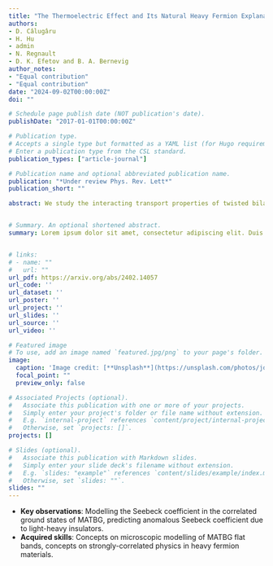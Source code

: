 ```yaml
---
title: "The Thermoelectric Effect and Its Natural Heavy Fermion Explanation in Twisted Bilayer and Trilayer Graphene"
authors:
- D. Câlugâru
- H. Hu
- admin
- N. Regnault
- D. K. Efetov and B. A. Bernevig
author_notes:
- "Equal contribution"
- "Equal contribution"
date: "2024-09-02T00:00:00Z"
doi: ""

# Schedule page publish date (NOT publication's date).
publishDate: "2017-01-01T00:00:00Z"

# Publication type.
# Accepts a single type but formatted as a YAML list (for Hugo requirements).
# Enter a publication type from the CSL standard.
publication_types: ["article-journal"]

# Publication name and optional abbreviated publication name.
publication: "*Under review Phys. Rev. Lett*"
publication_short: ""

abstract: We study the interacting transport properties of twisted bilayer graphene (TBG) using the topological heavy-fermion (THF) model. In the THF model, TBG comprises localized, correlated f-electrons and itinerant, dispersive c-electrons. We focus on the Seebeck coefficient, which quantifies the voltage difference arising from a temperature gradient. We find that the TBG's Seebeck coefficient shows unconventional (strongly-interacting) traits: negative values with sawtooth oscillations at positive fillings, contrasting typical band-theory expectations. This behavior is naturally attributed to the presence of heavy (correlated, short-lived f-electrons) and light (dispersive, long-lived c-electrons) electronic bands. Their longer lifetime and stronger dispersion lead to a dominant transport contribution from the c-electrons. At positive integer fillings, the correlated TBG insulators feature c- (f-)electron bands on the electron (hole) doping side, leading to an overall negative Seebeck coefficient. Additionally, sawtooth oscillations occur around each integer filling due to gap openings. Our results highlight the essential importance of electron correlations in understanding the transport properties of TBG and, in particular, of the lifetime asymmetry between the two fermionic species (naturally captured by the THF model). Our findings are corroborated by new experiments in both twisted bilayer and trilayer graphene, and show the natural presence of strongly-correlated heavy and light carriers in the system. 


# Summary. An optional shortened abstract.
summary: Lorem ipsum dolor sit amet, consectetur adipiscing elit. Duis posuere tellus ac convallis placerat. Proin tincidunt magna sed ex sollicitudin condimentum.


# links:
# - name: ""
#   url: ""
url_pdf: https://arxiv.org/abs/2402.14057
url_code: ''
url_dataset: ''
url_poster: ''
url_project: ''
url_slides: ''
url_source: ''
url_video: ''

# Featured image
# To use, add an image named `featured.jpg/png` to your page's folder. 
image:
  caption: 'Image credit: [**Unsplash**](https://unsplash.com/photos/jdD8gXaTZsc)'
  focal_point: ""
  preview_only: false

# Associated Projects (optional).
#   Associate this publication with one or more of your projects.
#   Simply enter your project's folder or file name without extension.
#   E.g. `internal-project` references `content/project/internal-project/index.md`.
#   Otherwise, set `projects: []`.
projects: []

# Slides (optional).
#   Associate this publication with Markdown slides.
#   Simply enter your slide deck's filename without extension.
#   E.g. `slides: "example"` references `content/slides/example/index.md`.
#   Otherwise, set `slides: ""`.
slides: ""
---
```


- **Key observations**: Modelling the Seebeck coefficient in the correlated ground states of
MATBG, predicting anomalous Seebeck coefficient due to light-heavy insulators.
- **Acquired skills**: Concepts on microscopic modelling of MATBG flat bands, concepts on
strongly-correlated physics in heavy fermion materials.

